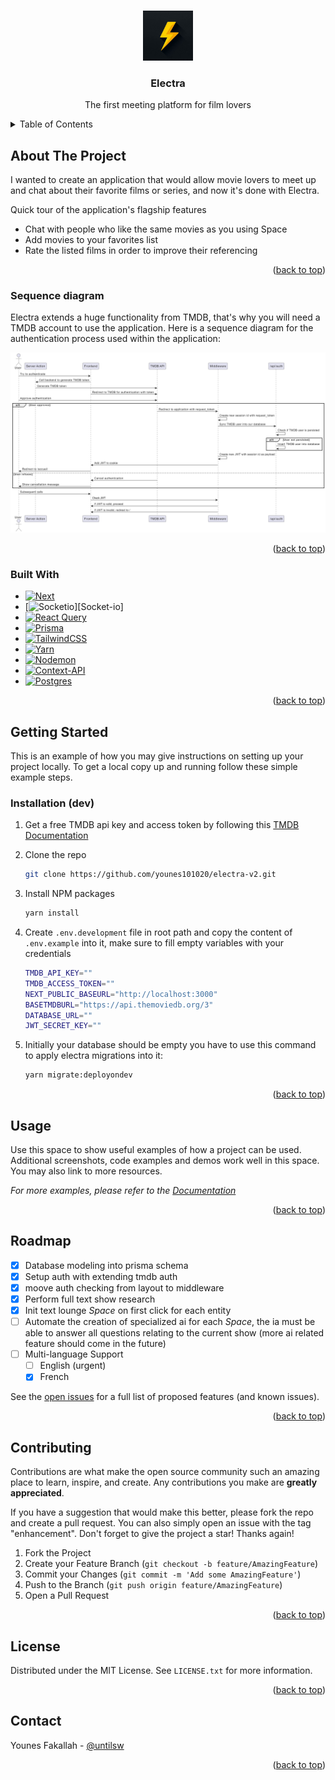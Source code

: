 <a id="readme-top"></a>

<!-- PROJECT LOGO -->
<br />
<div align="center">
  <a href="https://github.com/younes101020/electra-v2">
    <img src="public/img/logo.jpg" alt="Logo" width="80" height="80">
  </a>

  <h3 align="center">Electra</h3>

  <p align="center">
    The first meeting platform for film lovers
    <br />
  </p>
</div>

<!-- TABLE OF CONTENTS -->
<details>
  <summary>Table of Contents</summary>
  <ol>
    <li>
      <a href="#about-the-project">About The Project</a>
      <ul>
        <li><a href="#sequence-diagram">Sequence diagram</a></li>
        <li><a href="#built-with">Built With</a></li>
      </ul>
    </li>
    <li>
      <a href="#getting-started">Getting Started</a>
      <ul>
        <li><a href="#installation">Installation</a></li>
      </ul>
    </li>
    <li><a href="#usage">Usage</a></li>
    <li><a href="#roadmap">Roadmap</a></li>
    <li><a href="#contributing">Contributing</a></li>
    <li><a href="#license">License</a></li>
    <li><a href="#contact">Contact</a></li>
    <li><a href="#acknowledgments">Acknowledgments</a></li>
  </ol>
</details>

<!-- ABOUT THE PROJECT -->

## About The Project

I wanted to create an application that would allow movie lovers to meet up and chat about their favorite films or series, and now it's done with Electra.

Quick tour of the application's flagship features

- Chat with people who like the same movies as you using Space
- Add movies to your favorites list
- Rate the listed films in order to improve their referencing

<p align="right">(<a href="#readme-top">back to top</a>)</p>

### Sequence diagram

Electra extends a huge functionality from TMDB, that's why you will need a TMDB account to use the application. Here is a sequence diagram for the authentication process used within the application:

[![Authentication sequence diagram][sequence-diagram]](https://developer.themoviedb.org/reference/authentication-how-do-i-generate-a-session-id)

<p align="right">(<a href="#readme-top">back to top</a>)</p>

### Built With

- [![Next][Next.js]][Next-url]
- [![Socketio][Socket.io]][Socket-io]
- [![React Query][React-Query]][React-Query]
- [![Prisma][Prisma]][Prisma]
- [![TailwindCSS][TailwindCSS]][TailwindCSS]
- [![Yarn][Yarn]][Yarn]
- [![Nodemon][Nodemon]][Nodemon]
- [![Context-API][Context-API]][Context-API]
- [![Postgres][Postgres]][Postgres]

<p align="right">(<a href="#readme-top">back to top</a>)</p>

<!-- GETTING STARTED -->

## Getting Started

This is an example of how you may give instructions on setting up your project locally.
To get a local copy up and running follow these simple example steps.

### Installation (dev)

1. Get a free TMDB api key and access token by following this [TMDB Documentation](https://developer.themoviedb.org/docs/getting-started)
2. Clone the repo
   ```sh
   git clone https://github.com/younes101020/electra-v2.git
   ```
3. Install NPM packages
   ```sh
   yarn install
   ```
4. Create `.env.development` file in root path and copy the content of `.env.example` into it, make sure to fill empty variables with your credentials
   ```bash
   TMDB_API_KEY=""
   TMDB_ACCESS_TOKEN=""
   NEXT_PUBLIC_BASEURL="http://localhost:3000"
   BASETMDBURL="https://api.themoviedb.org/3"
   DATABASE_URL=""
   JWT_SECRET_KEY=""
   ```
5. Initially your database should be empty you have to use this command to apply electra migrations into it:

   ```sh
   yarn migrate:deployondev
   ```

<p align="right">(<a href="#readme-top">back to top</a>)</p>

<!-- USAGE EXAMPLES -->

## Usage

Use this space to show useful examples of how a project can be used. Additional screenshots, code examples and demos work well in this space. You may also link to more resources.

_For more examples, please refer to the [Documentation](https://example.com)_

<p align="right">(<a href="#readme-top">back to top</a>)</p>

<!-- ROADMAP -->

## Roadmap

- [x] Database modeling into prisma schema
- [x] Setup auth with extending tmdb auth
- [x] moove auth checking from layout to middleware
- [x] Perform full text show research
- [x] Init text lounge <em>Space</em> on first click for each entity
- [ ] Automate the creation of specialized ai for each <em>Space</em>, the ia must be able to answer all questions relating to the current show (more ai related feature should come in the future)
- [ ] Multi-language Support
  - [ ] English (urgent)
  - [x] French

See the [open issues](https://github.com/othneildrew/Best-README-Template/issues) for a full list of proposed features (and known issues).

<p align="right">(<a href="#readme-top">back to top</a>)</p>

<!-- CONTRIBUTING -->

## Contributing

Contributions are what make the open source community such an amazing place to learn, inspire, and create. Any contributions you make are **greatly appreciated**.

If you have a suggestion that would make this better, please fork the repo and create a pull request. You can also simply open an issue with the tag "enhancement".
Don't forget to give the project a star! Thanks again!

1. Fork the Project
2. Create your Feature Branch (`git checkout -b feature/AmazingFeature`)
3. Commit your Changes (`git commit -m 'Add some AmazingFeature'`)
4. Push to the Branch (`git push origin feature/AmazingFeature`)
5. Open a Pull Request

<p align="right">(<a href="#readme-top">back to top</a>)</p>

<!-- LICENSE -->

## License

Distributed under the MIT License. See `LICENSE.txt` for more information.

<p align="right">(<a href="#readme-top">back to top</a>)</p>

<!-- CONTACT -->

## Contact

Younes Fakallah - [@untilsw](https://twitter.com/untilsw)

<p align="right">(<a href="#readme-top">back to top</a>)</p>

<!-- MARKDOWN LINKS & IMAGES -->
<!-- https://www.markdownguide.org/basic-syntax/#reference-style-links -->

[contributors-shield]: https://img.shields.io/github/contributors/othneildrew/Best-README-Template.svg?style=for-the-badge
[contributors-url]: https://github.com/othneildrew/Best-README-Template/graphs/contributors
[forks-shield]: https://img.shields.io/github/forks/othneildrew/Best-README-Template.svg?style=for-the-badge
[forks-url]: https://github.com/othneildrew/Best-README-Template/network/members
[stars-shield]: https://img.shields.io/github/stars/othneildrew/Best-README-Template.svg?style=for-the-badge
[stars-url]: https://github.com/othneildrew/Best-README-Template/stargazers
[issues-shield]: https://img.shields.io/github/issues/othneildrew/Best-README-Template.svg?style=for-the-badge
[issues-url]: https://github.com/othneildrew/Best-README-Template/issues
[license-shield]: https://img.shields.io/github/license/othneildrew/Best-README-Template.svg?style=for-the-badge
[license-url]: https://github.com/othneildrew/Best-README-Template/blob/master/LICENSE.txt
[linkedin-shield]: https://img.shields.io/badge/-LinkedIn-black.svg?style=for-the-badge&logo=linkedin&colorB=555
[linkedin-url]: https://linkedin.com/in/othneildrew
[sequence-diagram]: public/img/auth-sequence-diagram.png
[Next.js]: https://img.shields.io/badge/next.js-000000?style=for-the-badge&logo=nextdotjs&logoColor=white
[Socket.io]: https://img.shields.io/badge/Socket.io-black?style=for-the-badge&logo=socket.io&badgeColor=010101
[Prisma]: https://img.shields.io/badge/Prisma-3982CE?style=for-the-badge&logo=Prisma&logoColor=white
[Yarn]: https://img.shields.io/badge/yarn-%232C8EBB.svg?style=for-the-badge&logo=yarn&logoColor=white
[Next-url]: https://nextjs.org/
[Context-API]: https://img.shields.io/badge/Context--Api-000000?style=for-the-badge&logo=react
[Nodemon]: https://img.shields.io/badge/NODEMON-%23323330.svg?style=for-the-badge&logo=nodemon&logoColor=%BBDEAD
[TailwindCSS]: https://img.shields.io/badge/tailwindcss-%2338B2AC.svg?style=for-the-badge&logo=tailwind-css&logoColor=white
[React-Query]: https://img.shields.io/badge/-React%20Query-FF4154?style=for-the-badge&logo=react%20query&logoColor=white
[React-url]: https://reactjs.org/
[Postgres]: https://img.shields.io/badge/postgres-%23316192.svg?style=for-the-badge&logo=postgresql&logoColor=white
